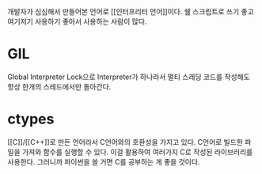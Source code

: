 개발자가 심심해서 만들어본 언어로 
[[인터프리터 언어]]이다.
쉘 스크립트로 쓰기 좋고
여기저기 사용하기 좋아서 사용하는 사람이 많다.

# GIL
Global Interpreter Lock으로
Interpreter가 하나라서 멀티 스레딩 코드를 작성해도 항상 한개의 스레드에서만 돌아간다.

# ctypes
[[C]]/[[C++]]로 만든 언어라서 C언어와의 호환성을 가지고 있다.
C언어로 빌드한 파일을 가져와 함수를 실행할 수 있다.
이걸 활용하여 여러가지 C로 작성된 라이브러리를 사용한다.
그러니까 파이썬을 쓸 거면 C를 공부하는 게 좋을 것이다.

